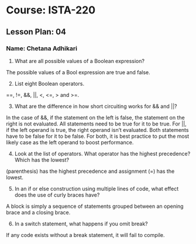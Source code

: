 ﻿# Course: ISTA-220
## Lesson Plan: 04
### Name: Chetana Adhikari


1. What are all possible values of a Boolean expression? 

The possible values of a Bool expression are true and false.

2. List eight Boolean operators. 
	
==, !=, &&, ||, <, <=, > and >=.

3. What are the difference in how short circuiting works for && and ||? 

In the case of &&, if the statement on the left is false, the statement on the right is not evaluated. All statements need to be true for it to be true.
For ||, if the left operand is true, the right operand isn’t evaluated. Both statements have to be false for it to be false.
For both, it is best practice to put the most likely case as the left operand to boost performance.

4. Look at the list of operators. What operator has the highest precedence? Which has the lowest? 

(parenthesis) has the highest precedence and assignment (=) has the lowest.

5. In an if or else construction using multiple lines of code, what effect does the use of curly braces have? 

A block is simply a sequence of statements grouped between an opening brace and a closing brace. 

6. In a switch statement, what happens if you omit break? 

If any code exists without a break statement, it will fail to compile. 